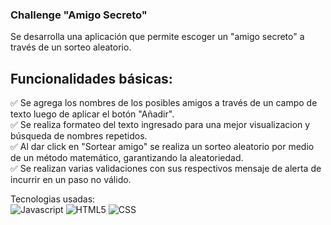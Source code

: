 ### Challenge "Amigo Secreto"

Se desarrolla una aplicación que permite escoger un "amigo secreto" a través de un sorteo aleatorio.

## Funcionalidades básicas:<br>
✅ Se agrega los nombres de los posibles amigos a través de un campo de texto luego de aplicar el botón "Añadir".<br>
✅ Se realiza formateo del texto ingresado para una mejor visualizacion y búsqueda de nombres repetidos.<br>
✅ Al dar click en "Sortear amigo" se realiza un sorteo aleatorio por medio de un método matemático, garantizando la aleatoriedad.<br>
✅ Se realizan varias validaciones con sus respectivos mensaje de alerta de incurrir en un paso no válido.<br>

Tecnologias usadas:<br>
![Javascript](https://img.shields.io/badge/-Javascript-gray?logo=javascript)
![HTML5](https://img.shields.io/badge/-HTML5-gray?logo=html5)
![CSS](https://img.shields.io/badge/-CSS-gray?logo=css&logoColor=1572B6)



